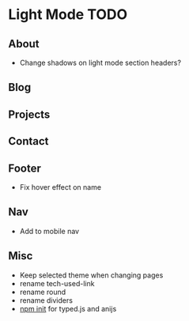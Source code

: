 # Light Mode TODO

## About

- Change shadows on light mode section headers?

## Blog

## Projects

## Contact

## Footer

- Fix hover effect on name

## Nav

- Add to mobile nav

## Misc

- Keep selected theme when changing pages
- rename tech-used-link
- rename round
- rename dividers
- [npm init](https://nodesource.com/blog/an-absolute-beginners-guide-to-using-npm/) for typed.js and anijs
